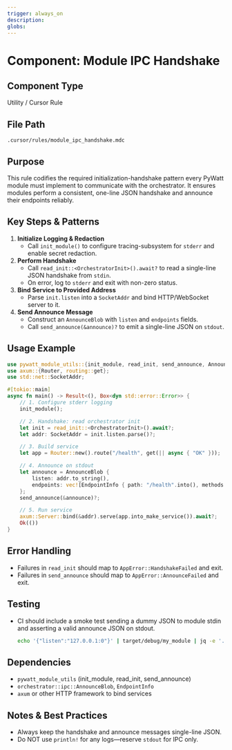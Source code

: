 ```yaml
---
trigger: always_on
description: 
globs: 
---
```

# Component: Module IPC Handshake

## Component Type
Utility / Cursor Rule

## File Path
`.cursor/rules/module_ipc_handshake.mdc`

## Purpose
This rule codifies the required initialization-handshake pattern every PyWatt module must implement to communicate with the orchestrator. It ensures modules perform a consistent, one-line JSON handshake and announce their endpoints reliably.

## Key Steps & Patterns
1. **Initialize Logging & Redaction**
   - Call `init_module()` to configure tracing-subsystem for `stderr` and enable secret redaction.
2. **Perform Handshake**
   - Call `read_init::<OrchestratorInit>().await?` to read a single-line JSON handshake from `stdin`.
   - On error, log to `stderr` and exit with non-zero status.
3. **Bind Service to Provided Address**
   - Parse `init.listen` into a `SocketAddr` and bind HTTP/WebSocket server to it.
4. **Send Announce Message**
   - Construct an `AnnounceBlob` with `listen` and `endpoints` fields.
   - Call `send_announce(&announce)?` to emit a single-line JSON on `stdout`.

## Usage Example
```rust
use pywatt_module_utils::{init_module, read_init, send_announce, AnnounceBlob, EndpointInfo};
use axum::{Router, routing::get};
use std::net::SocketAddr;

#[tokio::main]
async fn main() -> Result<(), Box<dyn std::error::Error>> {
    // 1. Configure stderr logging
    init_module();

    // 2. Handshake: read orchestrator init
    let init = read_init::<OrchestratorInit>().await?;
    let addr: SocketAddr = init.listen.parse()?;

    // 3. Build service
    let app = Router::new().route("/health", get(|| async { "OK" }));

    // 4. Announce on stdout
    let announce = AnnounceBlob {
        listen: addr.to_string(),
        endpoints: vec![EndpointInfo { path: "/health".into(), methods: vec!["GET".into()], auth: None }],
    };
    send_announce(&announce)?;

    // 5. Run service
    axum::Server::bind(&addr).serve(app.into_make_service()).await?;
    Ok(())
}
```

## Error Handling
- Failures in `read_init` should map to `AppError::HandshakeFailed` and exit.
- Failures in `send_announce` should map to `AppError::AnnounceFailed` and exit.

## Testing
- CI should include a smoke test sending a dummy JSON to module stdin and asserting a valid announce JSON on stdout.
  ```bash
  echo '{"listen":"127.0.0.1:0"}' | target/debug/my_module | jq -e '.listen and .endpoints'
  ```

## Dependencies
- `pywatt_module_utils` (init_module, read_init, send_announce)
- `orchestrator::ipc::AnnounceBlob`, `EndpointInfo`
- `axum` or other HTTP framework to bind services

## Notes & Best Practices
- Always keep the handshake and announce messages single-line JSON.
- Do NOT use `println!` for any logs—reserve `stdout` for IPC only.
